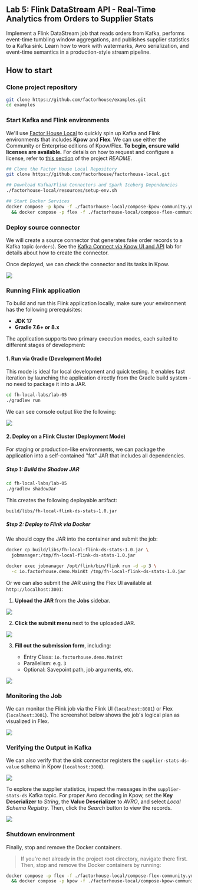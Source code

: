 ## Lab 5: Flink DataStream API - Real-Time Analytics from Orders to Supplier Stats

Implement a Flink DataStream job that reads orders from Kafka, performs event-time tumbling window aggregations, and publishes supplier statistics to a Kafka sink. Learn how to work with watermarks, Avro serialization, and event-time semantics in a production-style stream pipeline.

## How to start

### Clone project repository

```bash
git clone https://github.com/factorhouse/examples.git
cd examples
```

### Start Kafka and Flink environments

We'll use [Factor House Local](https://github.com/factorhouse/factorhouse-local) to quickly spin up Kafka and Flink environments that includes **Kpow** and **Flex**. We can use either the Community or Enterprise editions of Kpow/Flex. **To begin, ensure valid licenses are available.** For details on how to request and configure a license, refer to [this section](https://github.com/factorhouse/factorhouse-local?tab=readme-ov-file#update-kpow-and-flex-licenses) of the project _README_.

```bash
## Clone the Factor House Local Repository
git clone https://github.com/factorhouse/factorhouse-local.git

## Download Kafka/Flink Connectors and Spark Iceberg Dependencies
./factorhouse-local/resources/setup-env.sh

## Start Docker Services
docker compose -p kpow -f ./factorhouse-local/compose-kpow-community.yml up -d \
  && docker compose -p flex -f ./factorhouse-local/compose-flex-community.yml up -d
```

### Deploy source connector

We will create a source connector that generates fake order records to a Kafka topic (`orders`). See the [Kafka Connect via Kpow UI and API](../lab-02/) lab for details about how to create the connector.

Once deployed, we can check the connector and its tasks in Kpow.

![](./images/kafka-connector.png)

### Running Flink application

To build and run this Flink application locally, make sure your environment has the following prerequisites:

- **JDK 17**
- **Gradle 7.6+ or 8.x**

The application supports two primary execution modes, each suited to different stages of development:

#### 1. Run via Gradle (Development Mode)

This mode is ideal for local development and quick testing. It enables fast iteration by launching the application directly from the Gradle build system - no need to package it into a JAR.

```bash
cd fh-local-labs/lab-05
./gradlew run
```

We can see console output like the following:

![](./images/gradle_run.gif)

#### 2. Deploy on a Flink Cluster (Deployment Mode)

For staging or production-like environments, we can package the application into a self-contained "fat" JAR that includes all dependencies.

##### Step 1: Build the Shadow JAR

```bash
cd fh-local-labs/lab-05
./gradlew shadowJar
```

This creates the following deployable artifact:

```
build/libs/fh-local-flink-ds-stats-1.0.jar
```

##### Step 2: Deploy to Flink via Docker

We should copy the JAR into the container and submit the job:

```bash
docker cp build/libs/fh-local-flink-ds-stats-1.0.jar \
  jobmanager:/tmp/fh-local-flink-ds-stats-1.0.jar

docker exec jobmanager /opt/flink/bin/flink run -d -p 3 \
  -c io.factorhouse.demo.MainKt /tmp/fh-local-flink-ds-stats-1.0.jar
```

Or we can also submit the JAR using the Flex UI available at `http://localhost:3001`:

1. **Upload the JAR** from the **Jobs** sidebar.

![](./images/upload-jar.png)

2. **Click the submit menu** next to the uploaded JAR.

![](./images/submit-jar-01.png)

3. **Fill out the submission form**, including:

   - Entry Class: `io.factorhouse.demo.MainKt`
   - Parallelism: e.g. `3`
   - Optional: Savepoint path, job arguments, etc.

![](./images/submit-jar-02.png)

### Monitoring the Job

We can monitor the Flink job via the Flink UI (`localhost:8081`) or Flex (`localhost:3001`). The screenshot below shows the job's logical plan as visualized in Flex.

![](./images/flex-01.png)

### Verifying the Output in Kafka

We can also verify that the sink connector registers the `supplier-stats-ds-value` schema in Kpow (`localhost:3000`).

![](./images/schema-01.png)

To explore the supplier statistics, inspect the messages in the `supplier-stats-ds` Kafka topic. For proper Avro decoding in Kpow, set the **Key Deserializer** to _String_, the **Value Deserializer** to _AVRO_, and select _Local Schema Registry_. Then, click the _Search_ button to view the records.

![](./images/messages-01.png)

### Shutdown environment

Finally, stop and remove the Docker containers.

> If you're not already in the project root directory, navigate there first.
> Then, stop and remove the Docker containers by running:

```bash
docker compose -p flex -f ./factorhouse-local/compose-flex-community.yml down \
  && docker compose -p kpow -f ./factorhouse-local/compose-kpow-community.yml down
```
